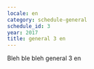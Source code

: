```yaml
---
locale: en
category: schedule-general
schedule_id: 3
year: 2017
title: general 3 en
---
```


Bleh ble bleh general 3 en
